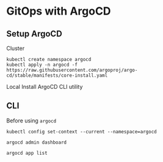 # GitOps with ArgoCD

## Setup ArgoCD
Cluster
```
kubectl create namespace argocd
kubectl apply -n argocd -f https://raw.githubusercontent.com/argoproj/argo-cd/stable/manifests/core-install.yaml
```

Local
Install ArgoCD CLI utility


## CLI

Before using `argocd`
```
kubectl config set-context --current --namespace=argocd

argocd admin dashboard

argocd app list
```